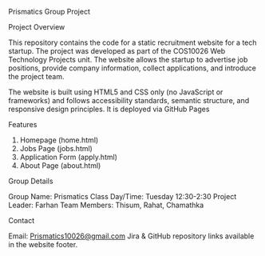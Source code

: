Prismatics Group Project

Project Overview

This repository contains the code for a static recruitment website for a tech startup. The project was developed as part of the COS10026 Web Technology Projects unit. The website allows the startup to advertise job positions, provide company information, collect applications, and introduce the project team.

The website is built using HTML5 and CSS only (no JavaScript or frameworks) and follows accessibility standards, semantic structure, and responsive design principles. It is deployed via GitHub Pages 

Features

1) Homepage (home.html)
2) Jobs Page (jobs.html)
3) Application Form (apply.html)
4) About Page (about.html)

Group Details

Group Name: Prismatics
Class Day/Time: Tuesday 12:30-2:30
Project Leader: Farhan
Team Members: Thisum, Rahat, Chamathka

Contact

Email: Prismatics10026@gmail.com
Jira & GitHub repository links available in the website footer.
